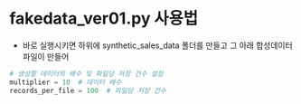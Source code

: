 # fakedata_ver01.py 사용법
- 바로 실행시키면 하위에 synthetic_sales_data 폴더를 만들고 그 아래 합성데이터 파일이 만들어 

```python
# 생성할 데이터의 배수 및 파일당 저장 건수 설정
multiplier = 10  # 데이터 배수
records_per_file = 100  # 파일당 저장 건수
```
